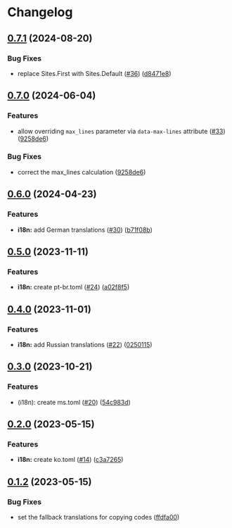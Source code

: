# Changelog

## [0.7.1](https://github.com/hugomods/code-block-panel/compare/v0.7.0...v0.7.1) (2024-08-20)


### Bug Fixes

* replace Sites.First with Sites.Default ([#36](https://github.com/hugomods/code-block-panel/issues/36)) ([d8471e8](https://github.com/hugomods/code-block-panel/commit/d8471e82295bb245a194601938ac227f6a451e21))

## [0.7.0](https://github.com/hugomods/code-block-panel/compare/v0.6.0...v0.7.0) (2024-06-04)


### Features

* allow overriding `max_lines` parameter via `data-max-lines` attribute ([#33](https://github.com/hugomods/code-block-panel/issues/33)) ([9258de6](https://github.com/hugomods/code-block-panel/commit/9258de653dbf9403b176149497f5c64255f57fa0))


### Bug Fixes

* correct the max_lines calculation ([9258de6](https://github.com/hugomods/code-block-panel/commit/9258de653dbf9403b176149497f5c64255f57fa0))

## [0.6.0](https://github.com/hugomods/code-block-panel/compare/v0.5.0...v0.6.0) (2024-04-23)


### Features

* **i18n:** add German translations ([#30](https://github.com/hugomods/code-block-panel/issues/30)) ([b71f08b](https://github.com/hugomods/code-block-panel/commit/b71f08b7c36e088e2e4ac623c1b5224570bb61a2))

## [0.5.0](https://github.com/hugomods/code-block-panel/compare/v0.4.0...v0.5.0) (2023-11-11)


### Features

* **i18n:** create pt-br.toml ([#24](https://github.com/hugomods/code-block-panel/issues/24)) ([a02f8f5](https://github.com/hugomods/code-block-panel/commit/a02f8f517feed24273880c9b3dcc977f268d06b6))

## [0.4.0](https://github.com/hugomods/code-block-panel/compare/v0.3.0...v0.4.0) (2023-11-01)


### Features

* **i18n:** add Russian translations ([#22](https://github.com/hugomods/code-block-panel/issues/22)) ([0250115](https://github.com/hugomods/code-block-panel/commit/0250115e0c9b59d7c6189a4196b48e8f6109fa20))

## [0.3.0](https://github.com/hugomods/code-block-panel/compare/v0.2.0...v0.3.0) (2023-10-21)


### Features

* (i18n): create ms.toml ([#20](https://github.com/hugomods/code-block-panel/issues/20)) ([54c983d](https://github.com/hugomods/code-block-panel/commit/54c983db9c1be2714c47045c589fb03d95bdb642))

## [0.2.0](https://github.com/hugomods/code-block-panel/compare/v0.1.2...v0.2.0) (2023-05-15)


### Features

* **i18n:** create ko.toml ([#14](https://github.com/hugomods/code-block-panel/issues/14)) ([c3a7265](https://github.com/hugomods/code-block-panel/commit/c3a7265dfaca0c9bda65a6089a004c98e5bde329))

## [0.1.2](https://github.com/hugomods/code-block-panel/compare/v0.1.1...v0.1.2) (2023-05-15)


### Bug Fixes

* set the fallback translations for copying codes ([ffdfa00](https://github.com/hugomods/code-block-panel/commit/ffdfa00b231b49fcf7084c2d0d81c18e0dadb965))
